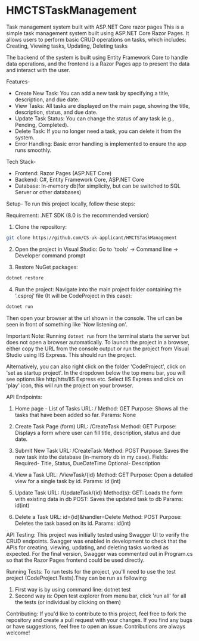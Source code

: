 # HMCTSTaskManagement
Task management system built with ASP.NET Core razor pages
This is a simple task management system built using ASP.NET Core Razor Pages. It allows users to perform basic CRUD operations on tasks, which includes:
Creating, Viewing tasks, Updating, Deleting tasks

The backend of the system is built using Entity Framework Core to handle data operations, and the frontend is a Razor Pages app to present the data and interact with the user.

Features-
- Create New Task: You can add a new task by specifying a title, description, and due date.
- View Tasks: All tasks are displayed on the main page, showing the title, description, status, and due date.
- Update Task Status: You can change the status of any task (e.g., Pending, Completed).
- Delete Task: If you no longer need a task, you can delete it from the system.
- Error Handling: Basic error handling is implemented to ensure the app runs smoothly.

Tech Stack-
- Frontend: Razor Pages (ASP.NET Core)
- Backend: C#, Entity Framework Core, ASP.NET Core
- Database: In-memory db(for simplicity, but can be switched to SQL Server or other databases)

Setup-
To run this project locally, follow these steps:

Requirement: .NET SDK (8.0 is the recommended version)

1. Clone the repository:

```bash
git clone https://github.com/CS-uk-applicant/HMCTSTaskManagement
```
2. Open the project in Visual Studio: Go to 'tools' -> Command line -> Developer command prompt

3. Restore NuGet packages:

```bash
dotnet restore
```
4. Run the project:
Navigate into the main project folder containing the '.csproj' file (It will be CodeProject in this case):
```bash
dotnet run
```
Then open your browser at the url shown in the console. The url can be seen in front of something like 'Now listening on'.

Important Note: Running `dotnet run` from the terminal starts the server but does not open a browser automatically. To launch the project in a browser, either copy the URL from the console output or run the project from Visual Studio using IIS Express.
This should run the project.

Alternatively, you can also right click on the folder 'CodeProject', click on 'set as startup project'. In the dropdown below the top menu bar, you will see options like http/htts/IIS Express etc. Select IIS Express and click on 'play' icon, this will run the project on your browser.

API Endpoints:
1. Home page - List of Tasks
URL: /
Method: GET
Purpose: Shows all the tasks that have been added so far.
Params: None

2. Create Task Page (form)
URL: /CreateTask
Method: GET
Purpose: Displays a form where user can fill title, description, status and due date.

3. Submit New Task
URL: /CreateTask
Method: POST
Purpose: Saves the new task into the database (in-memory db in my case).
Fields:
Required- Title, Status, DueDateTime
Optional- Description

4. View a Task
URL: /ViewTask/{id}
Method: GET
Purpose: Open a detailed view for a single task by id.
Params:
id (int)

5. Update Task
URL: /UpdateTask/{id}
Method(s):
GET: Loads the form with existing data in db
POST: Saves the updated task to db
Params:
id(int)

6. Delete a Task
URL: id={id}&handler=Delete
Method: POST
Purpose: Deletes the task based on its id.
Params:
id(int)

API Testing:
This project was initially tested using Swagger UI to verify the CRUD endpoints. Swagger was enabled in development to check that the APIs for creating, viewing, updating, and deleting tasks worked as expected.
For the final version, Swagger was commented out in Program.cs so that the Razor Pages frontend could be used directly.

Running Tests:
To run tests for the project, you'll need to use the test project (CodeProject.Tests).They can be run as following:
1. First way is by using command line: dotnet test
2. Second way is: Open test explorer from menu bar, click 'run all' for all the tests (or individual by clicking on them)

Contributing:
If you'd like to contribute to this project, feel free to fork the repository and create a pull request with your changes. 
If you find any bugs or have suggestions, feel free to open an issue. Contributions are always welcome!
